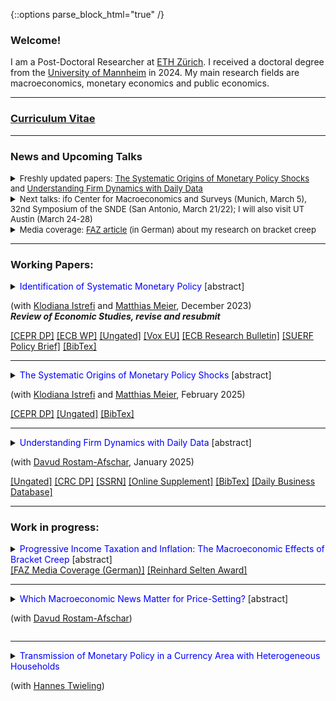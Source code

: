 {::options parse_block_html="true" /}


### Welcome!

I am a Post-Doctoral Researcher at <a href="https://ethz.ch/en.html" target="_blank">ETH Zürich</a>. I received a doctoral degree from the <a href="https://www.vwl.uni-mannheim.de/en/" target="_blank">University of Mannheim</a> in 2024. My main research fields are macroeconomics, monetary economics and public economics.

----


### <a href="https://lukas-hack.github.io/HackCV.pdf" target="_blank">Curriculum Vitae</a>

----

### News and Upcoming Talks
<details><summary markdown="span"><font size=2>Freshly updated papers: <a href="https://lukas-hack.github.io/files/mpshocks/HIM_Shocks.pdf" target="_blank"><u>The Systematic Origins of Monetary Policy Shocks</u></a> and <a href="https://lukas-hack.github.io/files/understandingfirms/UnderstandingFirms.pdf" target="_blank"><u>Understanding Firm Dynamics with Daily Data</u></a> </font></summary></details>

<details><summary markdown="span"><font size=2>Next talks: ifo Center for Macroeconomics and Surveys (Munich, March 5), 32nd Symposium of the SNDE (San Antonio, March 21/22); I will also visit UT Austin (March 24-28) </font></summary></details>

<details><summary markdown="span"><font size=2>Media coverage: <a href="https://lukas-hack.github.io/files/bracketcreep/faz_kalte_progression_published.pdf" target="_blank"><u>FAZ article</u></a>  (in German) about my research on bracket creep </font></summary></details> 

<!--
<details><summary markdown="span"><font size=2> I received the <a href="https://www.socialpolitik.de/en/reinhard-selten-award-2024" target="_blank"><u>Reinhard Selten Award 2024</u></a> for my research on: Progressive Income Taxation and Inflation: The Macroeconomic Effects of Bracket Creep</font></summary></details>
-->


<a> </a>

----



<!--<font color="gray"><i><small>&diams; Click title to see abstract.</small></i></font> --> 
### Working Papers:
<details>
  <summary markdown="span"><font color="blue">Identification of Systematic Monetary Policy</font> [abstract]
    
  (with <a href="https://sites.google.com/site/istrefiklodiana/" target="_blank">Klodiana Istrefi</a> and <a href="https://matthias-meier-econ.github.io/" target="_blank">Matthias Meier</a>, December 2023) <br />
  <b> <i>Review of Economic Studies, revise and resubmit </i> </b> </summary>
  
  | **Abstract**          |
  |:---------------------------|
  | We propose a novel identification design to estimate the causal effects of systematic monetary policy on the propagation of macroeconomic shocks. The design combines (i)~a time-varying measure of systematic monetary policy based on the historical composition of hawks and doves in the Federal Open Market Committee (FOMC) with (ii) an instrument that leverages the mechanical FOMC rotation of voting rights. We apply our design to study the effects of government spending shocks. We find fiscal multipliers between two and three when the FOMC is dovish and below zero when it is hawkish. Narrative evidence from historical FOMC records corroborates our findings. |
  
 </details>
  <a href="https://cepr.org/publications/dp17999" target="_blank"><u>[CEPR DP]</u></a> 
  <a href="https://www.ecb.europa.eu/pub/pdf/scpwps/ecb.wp2851~4d974d2c78.en.pdf?4cd7ee5d83a40ae84b8c09a27d7f80fa" target="_blank"><u>[ECB WP]</u></a> 
  <a href="https://lukas-hack.github.io/files/sysmp/HIM_SysMP.pdf" target="_blank"><u>[Ungated]</u></a> 
  <a href="https://cepr.org/voxeu/columns/hawkish-or-dovish-central-bankers-different-flocks-and-fiscal-shocks" target="_blank"><u>[Vox EU]</u></a> 
  <a href="https://www.ecb.europa.eu/pub/economic-research/resbull/2023/html/ecb.rb231219~159bb78c3e.en.html" target="_blank">[ECB Research Bulletin]</a> 
  <a href="https://lukas-hack.github.io/files/sysmp/HIM_SysMP_SUERF.pdf" target="_blank">[SUERF Policy Brief]</a> 
  <a href="https://lukas-hack.github.io/files/sysmp/HIM_SysMP.txt" target="_blank"><u>[BibTex]</u></a>
<br> 

----

<details>
  <summary markdown="span"><font color="blue">The Systematic Origins of Monetary Policy Shocks</font> [abstract]
    
  (with <a href="https://sites.google.com/site/istrefiklodiana/" target="_blank">Klodiana Istrefi</a> and <a href="https://matthias-meier-econ.github.io/" target="_blank">Matthias Meier</a>, February 2025)</summary>
  
  | **Abstract**          |
  |:---------------------------|
  | Conventional strategies to identify monetary policy shocks rest on the implicit assumption that systematic monetary policy is time-invariant. In an environment with time-varying systematic monetary policy, we formally show that these strategies yield shocks that are contaminated, leading to bias in estimated impulse responses. In line with our theoretical results, we empirically show that conventional monetary policy shocks are predictable by measured fluctuations in systematic monetary policy. We propose new shocks that are purged of this predictability. Our preferred new shocks show that U.S.~monetary policy affects inflation and output more strongly and faster compared to the corresponding conventional shocks. |
  
</details>
<a href="https://cepr.org/publications/dp19063" target="_blank"><u>[CEPR DP]</u></a> 
<a href="https://lukas-hack.github.io/files/mpshocks/HIM_Shocks.pdf" target="_blank"><u>[Ungated]</u></a> 
<a href="https://lukas-hack.github.io/files/mpshocks/HIM_Shocks.txt" target="_blank"><u>[BibTex]</u></a>


----

 <details>
  <summary markdown="span"><font color="blue">Understanding Firm Dynamics with Daily Data</font> [abstract]
    
  (with <a href="https://rostam-afschar.de/" target="_blank">Davud Rostam-Afschar</a>, January 2025)</summary>
  
  | **Abstract**          |
  |:---------------------------|
  | How do firms’ plans and expectations respond to macroeconomic shocks? We run a daily survey of German firms over the past three years. We randomize daily invitations, delivering a stable composition of firms. This allows constructing daily time series and estimating dynamic aggregate causal effects. These estimates capture firms’ responsiveness conditional on the recent economic environment, making them informative for policymakers. We examine oil supply, monetary policy, and forward guidance shocks, finding that firms’ plans, especially price-setting plans, respond within days to oil supply and monetary policy shocks but not to forward guidance. Finally, we investigate firm heterogeneity and expectations. |
  
</details>
<a href="https://lukas-hack.github.io/files/understandingfirms/UnderstandingFirms.pdf" target="_blank"><u>[Ungated]</u></a> 
<a href="https://www.crctr224.de/research/discussion-papers/archive/dp593" target="_blank"><u>[CRC DP]</u></a> 
<a href="https://papers.ssrn.com/sol3/papers.cfm?abstract_id=4944988" target="_blank"><u>[SSRN]</u></a>
<a href="https://lukas-hack.github.io/files/understandingfirms/UnderstandingFirms_OnlineSupplement.pdf" target="_blank"><u>[Online Supplement]</u></a>
<a href="https://lukas-hack.github.io/files/understandingfirms/UnderstandingFirms.txt" target="_blank"><u>[BibTex]</u></a>
<a href="https://lukas-hack.github.io/files/understandingfirms/dbd_instructions.txt" target="_blank"><u>[Daily Business Database]</u></a>


----



### Work in progress:
 
<details>
  <summary markdown="span"><font color="blue">Progressive Income Taxation and Inflation: The Macroeconomic Effects of Bracket Creep</font> [abstract]
    
  </summary>
  
  | **Abstract**          |
  |:---------------------------|
  | [Draft available upon request.] Under nominal progressive taxation, inflation drives up tax rates if the schedule is not adjusted, leading to bracket creep. To isolate bracket creep from other sources of tax rate changes, I propose a non-parametric decomposition of changes in tax rates. Applying the decomposition to German administrative tax records, I find sizeable bracket creep episodes. While the overall importance of bracket creep has decreased over time due to institutional changes, the post-Covid inflation surge led to a resurgence. I characterize how bracket creep affects labor supply decisions in a partial equilibrium framework. Further, I estimate a theory-consistent measure of bracket creep, the indexation gap, which is used to discipline a New Keynesian model with incomplete markets. The model predicts that a given reduction in inflation via a monetary contraction leads to less output costs in an economy with bracket creep. |
  
 </details>
 <a href="https://lukas-hack.github.io/files/bracketcreep/faz_kalte_progression_published.pdf" target="_blank"><u>[FAZ Media Coverage (German)]</u></a>
 <a href="https://www.socialpolitik.de/en/reinhard-selten-award-2024" target="_blank"><u>[Reinhard Selten Award]</u></a>

----

<details>
  <summary markdown="span"><font color="blue">Which Macroeconomic News Matter for Price-Setting?</font> [abstract]

  (with <a href="https://rostam-afschar.de/" target="_blank">Davud Rostam-Afschar</a>)
  </summary>
  
  | **Abstract**          |
  |:---------------------------|
  | [Draft available upon request.] We examine how macroeconomic news affects German firms’ price-setting plans from our survey with randomized daily invitations. These plans predict future realized inflation. Using a high-frequency event study framework, we find that inflation and employment surprises imply significant and sizable revisions in firms' pricing plans. There is a limited role for trade deficit surprises but not for news about industrial production, orders, and the ifo index. Finally, we study news coverage and agents' news search behavior, finding that the intensive margin response of media coverage and news search may partly drive our main results. |
  
 </details>


----

 <details>
  <summary markdown="span"><font color="blue">Transmission of Monetary Policy in a Currency Area with Heterogeneous Households</font>
    
  (with <a href="https://www.hannes-twieling.com/" target="_blank">Hannes Twieling</a>)</summary>
  
  | **Abstract**          |
  |:---------------------------|
  | working paper coming soon |
  
 </details>
<!--
 <a href="https://www.dropbox.com/s/83xwsadbrh63uqg/SomePaper2.pdf?dl=0" target="_blank"><u>[Paper (PDF)]</u></a> (Prelim. draft available upon request) 
----

<br>
 
### Publications:

<details>
  <summary markdown="span"><font color="blue">Some paper</font>
    
  <font color="black"><b><i>Some Journal</i></b>, 24(8), 2012-32, December 2020</font></summary>
  
  | **Abstract**          |
  |:---------------------------|
  | Some abstract again. |
  
  </details>
  <a href="https://sites.google.com/site/matthias1meier1/" target="_blank"><u>[Publisher (Open Access)]</u></a> / <a href="https://lukas-hack.github.io/papers/SomePaper2.pdf" target="_blank"><u>[Working Paper Version]</u></a>
  
  ----

<br>

  ----

<br>

### Select Work in Progress:
<details>
  <summary markdown="span"><font color="blue">Some ongoing project</font>
  
  (with [Matthias Meier](https://sites.google.com/site/matthias1meier1/))</summary>
  
 </details>
 
 ---------------------------------------------------------------------------------------------------------
  -->
